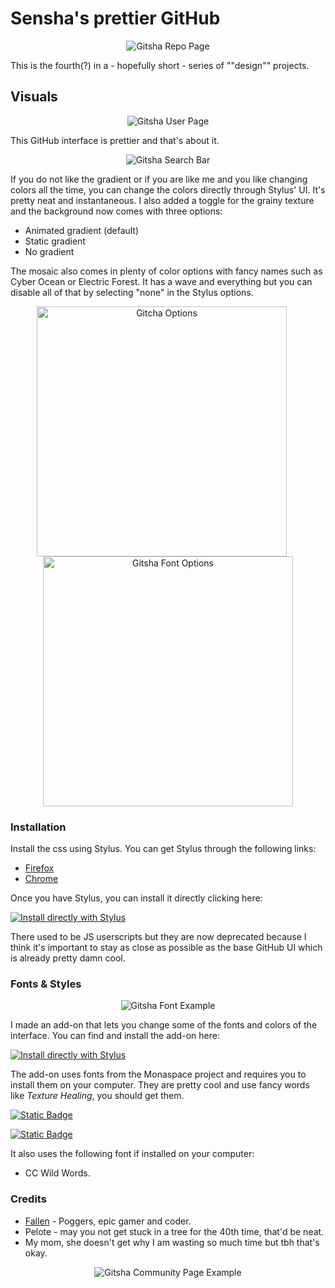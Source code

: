 # Sensha's prettier GitHub 

<p align="center">
    <img src="assets/gitsha_repo_name.png" alt="Gitsha Repo Page" />
</p>

This is the fourth(?) in a - hopefully short - series of ""design"" projects. 

## Visuals 

<p align="center">
    <img src="assets/gitsha_user_page.gif" alt="Gitsha User Page" />
</p>


This GitHub interface is prettier and that's about it. 


<p align="center">
    <img src="assets/gitsha_search_bar.gif" alt="Gitsha Search Bar" />
</p>


If you do not like the gradient or if you are like me and you like changing colors all the time, you can change the colors directly through Stylus' UI. It's pretty neat and instantaneous. I also added a toggle for the grainy texture and the background now comes with three options: 
- Animated gradient (default)
- Static gradient
- No gradient

The mosaic also comes in plenty of color options with fancy names such as Cyber Ocean or Electric Forest. It has a wave and everything but you can disable all of that by selecting "none" in the Stylus options. 
  
<div align="center">
    <img src="assets/gitcha_options.png" alt="Gitcha Options" width="400" style="margin-right: 20px;"/>
    <img src="assets/gitsha_font_options.png" alt="Gitsha Font Options" width="400"/>
</div>



### Installation 

Install the css using Stylus. You can get Stylus through the following links: 

-   [Firefox](https://addons.mozilla.org/en-US/firefox/addon/styl-us/)
-   [Chrome](https://chromewebstore.google.com/detail/stylus/clngdbkpkpeebahjckkjfobafhncgmne)

Once you have Stylus, you can install it directly clicking here: 

[![Install directly with Stylus](https://img.shields.io/badge/Install%20directly%20with-Stylus-238b8b.svg)](https://github.com/senshastic/Gitsha/raw/refs/heads/main/css/gitsha.user.css)

There used to be JS userscripts but they are now deprecated because I think it's important to stay as close as possible as the base GitHub UI which is already pretty damn cool. 

### Fonts & Styles


<p align="center">
    <img src="assets/gitsha_fontex.png" alt="Gitsha Font Example" />
</p>

I made an add-on that lets you change some of the fonts and colors of the interface. You can find and install the add-on here: 

[![Install directly with Stylus](https://img.shields.io/badge/Install%20directly%20with-Stylus-238b8b.svg)](https://github.com/senshastic/Gitsha/raw/refs/heads/main/css/gitsha_fontpack.user.css)

The add-on uses fonts from the Monaspace project and requires you to install them on your computer. They are pretty cool and use fancy words like *Texture Healing*, you should get them. 

[![Static Badge](https://img.shields.io/badge/Directly_download-Monaspace_fonts-C72C48)](https://github.com/githubnext/monaspace/releases/download/v1.101/monaspace-v1.101.zip)

[![Static Badge](https://img.shields.io/badge/Learn_about_Monaspace-C72C48)](https://monaspace.githubnext.com/)

It also uses the following font if installed on your computer: 

- CC Wild Words. 

### Credits 

- [Fallen](https://github.com/FallenStar08) - Poggers, epic gamer and coder. 
- Pelote - may you not get stuck in a tree for the 40th time, that'd be neat. 
- My mom, she doesn't get why I am wasting so much time but tbh that's okay. 


<p align="center">
    <img src="assets/gitsha_cmty.png" alt="Gitsha Community Page Example" />
</p>

